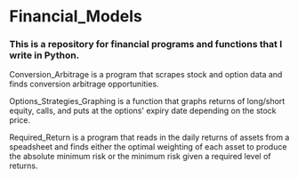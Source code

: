# Financial_Models

### This is a repository for financial programs and functions that I write in Python. 

Conversion_Arbitrage is a program that scrapes stock and option data and finds conversion arbitrage opportunities. 

Options_Strategies_Graphing is a function that graphs returns of long/short equity, calls, and puts at the options' expiry date depending on the stock price. 

Required_Return is a program that reads in the daily returns of assets from a speadsheet and finds either the optimal weighting of each asset to produce the absolute minimum risk or the minimum risk given a required level of returns.
